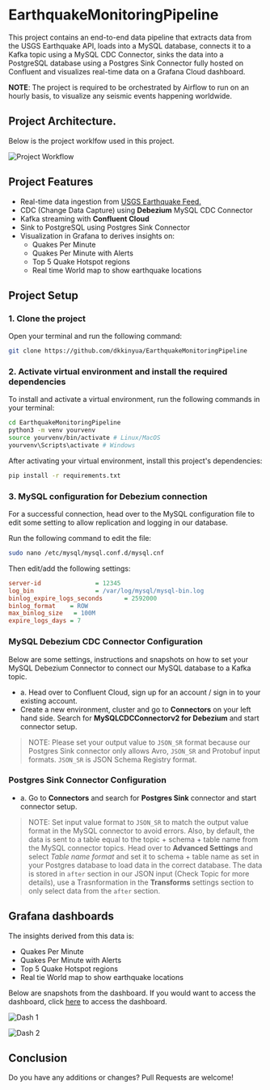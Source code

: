 # EarthquakeMonitoringPipeline
This project contains an end-to-end data pipeline that extracts data from the USGS Earthquake API, loads into a MySQL database, connects it to a Kafka topic using a MySQL CDC Connector, sinks the data into a PostgreSQL database using a Postgres Sink Connector fully hosted on Confluent and visualizes real-time data on a Grafana Cloud dashboard.

**NOTE**: The project is required to be orchestrated by Airflow to run on an hourly basis, to visualize any seismic events happening worldwide.

## Project Architecture.

Below is the project worklfow used in this project.

![Project Workflow](https://res.cloudinary.com/depbmpoam/image/upload/v1752054404/Screenshot_2025-07-09_124443_zwk6ef.png)

## Project Features

- Real-time data ingestion from [USGS Earthquake Feed.](https://earthquake.usgs.gov/earthquakes/feed/v1.0/geojson.php)
- CDC (Change Data Capture) using **Debezium** MySQL CDC Connector
- Kafka streaming with **Confluent Cloud**
- Sink to PostgreSQL using Postgres Sink Connector
- Visualization in Grafana to derives insights on:
    - Quakes Per Minute
    - Quakes Per Minute with Alerts
    - Top 5 Quake Hotspot regions
    - Real time World map to show earthquake locations

## Project Setup

### 1. Clone the project
Open your terminal and run the following command:

```bash
git clone https://github.com/dkkinyua/EarthquakeMonitoringPipeline
```

### 2. Activate virtual environment and install the required dependencies
To install and activate a virtual environment, run the following commands in your terminal:

```bash
cd EarthquakeMonitoringPipeline
python3 -m venv yourvenv
source yourvenv/bin/activate # Linux/MacOS
yourvenv\Scripts\activate # Windows
```

After activating your virtual environment, install this project's dependencies:

```bash
pip install -r requirements.txt
```

### 3. MySQL configuration for Debezium connection

For a successful connection, head over to the MySQL configuration file to edit some setting to allow replication and logging in our database.

Run the following command to edit the file:

```bash
sudo nano /etc/mysql/mysql.conf.d/mysql.cnf
```

Then edit/add the following settings:

```ini
server-id               = 12345
log_bin                 = /var/log/mysql/mysql-bin.log
binlog_expire_logs_seconds      = 2592000
binlog_format    = ROW
max_binlog_size   = 100M
expire_logs_days = 7
```
### MySQL Debezium CDC Connector Configuration

Below are some settings, instructions and snapshots on how to set your MySQL Debezium Connector to connect our MySQL database to a Kafka topic.

- a. Head over to Confluent Cloud, sign up for an account / sign in to your existing account.
- Create a new environment, cluster and go to **Connectors** on your left hand side. Search for **MySQLCDCConnectorv2 for Debezium** and start connector setup.

> NOTE: Please set your output value to `JSON_SR` format because our Postgres Sink connector only allows Avro, `JSON_SR` and Protobuf input formats. `JSON_SR` is JSON Schema Registry format.

### Postgres Sink Connector Configuration

- a. Go to **Connectors** and search for **Postgres Sink** connector and start connector setup.

> NOTE: Set input value format to `JSON_SR` to match the output value format in the MySQL connector to avoid errors. Also, by default, the data is sent to a table equal to the topic + schema + table name from the MySQL connector topics. Head over to **Advanced Settings** and select *Table name format* and set it to schema + table name as set in your Postgres database to load data in the correct database. The data is stored in `after` section in our JSON input (Check Topic for more details), use a Trasnformation in the **Transforms** settings section to only select data from the `after` section.

## Grafana dashboards
The insights derived from this data is:
- Quakes Per Minute
- Quakes Per Minute with Alerts
- Top 5 Quake Hotspot regions
- Real tie World map to show earthquake locations

Below are snapshots from the dashboard. If you would want to access the dashboard, click [here](https://deecodes.grafana.net/goto/GFkNW_sNg?orgId=1) to access the dashboard.

![Dash 1](https://res.cloudinary.com/depbmpoam/image/upload/v1752054532/Screenshot_2025-07-09_124803_n8gtsf.png)

![Dash 2](https://res.cloudinary.com/depbmpoam/image/upload/v1752054531/Screenshot_2025-07-09_124820_eokzg4.png)

## Conclusion

Do you have any additions or changes? Pull Requests are welcome!



